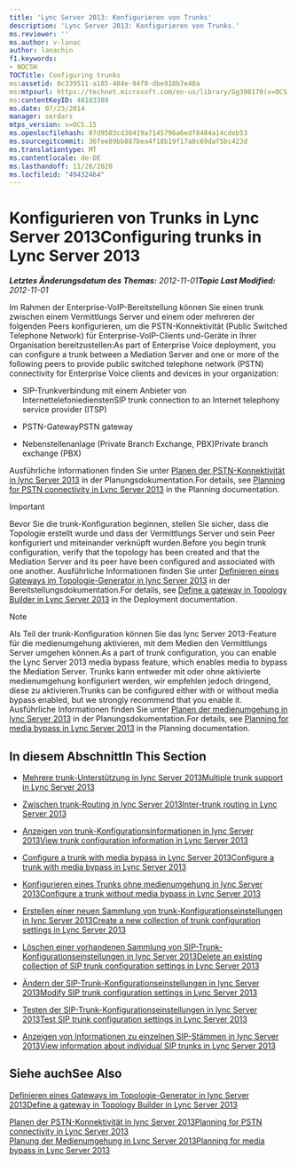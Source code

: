 ```yaml
---
title: 'Lync Server 2013: Konfigurieren von Trunks'
description: 'Lync Server 2013: Konfigurieren von Trunks.'
ms.reviewer: ''
ms.author: v-lanac
author: lanachin
f1.keywords:
- NOCSH
TOCTitle: Configuring trunks
ms:assetid: 0c339511-a185-484e-94f0-dbe918b7e48a
ms:mtpsurl: https://technet.microsoft.com/en-us/library/Gg398170(v=OCS.15)
ms:contentKeyID: 48183389
ms.date: 07/23/2014
manager: serdars
mtps_version: v=OCS.15
ms.openlocfilehash: 07d9503cd38419a7145796a6edf8484a14cdeb53
ms.sourcegitcommit: 36fee89bb887bea4f18b19f17a8c69daf5bc423d
ms.translationtype: MT
ms.contentlocale: de-DE
ms.lasthandoff: 11/26/2020
ms.locfileid: "49432464"
---
```

# <a name="configuring-trunks-in-lync-server-2013"></a><span data-ttu-id="9a819-103">Konfigurieren von Trunks in Lync Server 2013</span><span class="sxs-lookup"><span data-stu-id="9a819-103">Configuring trunks in Lync Server 2013</span></span>

<div data-xmlns="http://www.w3.org/1999/xhtml">

<div class="topic" data-xmlns="http://www.w3.org/1999/xhtml" data-msxsl="urn:schemas-microsoft-com:xslt" data-cs="https://msdn.microsoft.com/">

<div data-asp="https://msdn2.microsoft.com/asp">



</div>

<div id="mainSection">

<div id="mainBody"><span data-ttu-id="9a819-104">

<span> </span></span><span class="sxs-lookup"><span data-stu-id="9a819-104">

<span> </span></span></span>

<span data-ttu-id="9a819-105">_**Letztes Änderungsdatum des Themas:** 2012-11-01_</span><span class="sxs-lookup"><span data-stu-id="9a819-105">_**Topic Last Modified:** 2012-11-01_</span></span>

<span data-ttu-id="9a819-106">Im Rahmen der Enterprise-VoIP-Bereitstellung können Sie einen trunk zwischen einem Vermittlungs Server und einem oder mehreren der folgenden Peers konfigurieren, um die PSTN-Konnektivität (Public Switched Telephone Network) für Enterprise-VoIP-Clients und-Geräte in Ihrer Organisation bereitzustellen:</span><span class="sxs-lookup"><span data-stu-id="9a819-106">As part of Enterprise Voice deployment, you can configure a trunk between a Mediation Server and one or more of the following peers to provide public switched telephone network (PSTN) connectivity for Enterprise Voice clients and devices in your organization:</span></span>

  - <span data-ttu-id="9a819-107">SIP-Trunkverbindung mit einem Anbieter von Internettelefoniediensten</span><span class="sxs-lookup"><span data-stu-id="9a819-107">SIP trunk connection to an Internet telephony service provider (ITSP)</span></span>

  - <span data-ttu-id="9a819-108">PSTN-Gateway</span><span class="sxs-lookup"><span data-stu-id="9a819-108">PSTN gateway</span></span>

  - <span data-ttu-id="9a819-109">Nebenstellenanlage (Private Branch Exchange, PBX)</span><span class="sxs-lookup"><span data-stu-id="9a819-109">Private branch exchange (PBX)</span></span>

<span data-ttu-id="9a819-110">Ausführliche Informationen finden Sie unter [Planen der PSTN-Konnektivität in lync Server 2013](lync-server-2013-planning-for-pstn-connectivity.md) in der Planungsdokumentation.</span><span class="sxs-lookup"><span data-stu-id="9a819-110">For details, see [Planning for PSTN connectivity in Lync Server 2013](lync-server-2013-planning-for-pstn-connectivity.md) in the Planning documentation.</span></span>

<div>


> [!IMPORTANT]  
> <span data-ttu-id="9a819-111">Bevor Sie die trunk-Konfiguration beginnen, stellen Sie sicher, dass die Topologie erstellt wurde und dass der Vermittlungs Server und sein Peer konfiguriert und miteinander verknüpft wurden.</span><span class="sxs-lookup"><span data-stu-id="9a819-111">Before you begin trunk configuration, verify that the topology has been created and that the Mediation Server and its peer have been configured and associated with one another.</span></span> <span data-ttu-id="9a819-112">Ausführliche Informationen finden Sie unter <A href="lync-server-2013-define-a-gateway-in-topology-builder.md">Definieren eines Gateways im Topologie-Generator in lync Server 2013</A> in der Bereitstellungsdokumentation.</span><span class="sxs-lookup"><span data-stu-id="9a819-112">For details, see <A href="lync-server-2013-define-a-gateway-in-topology-builder.md">Define a gateway in Topology Builder in Lync Server 2013</A> in the Deployment documentation.</span></span>



</div>

<div>


> [!NOTE]  
> <span data-ttu-id="9a819-113">Als Teil der trunk-Konfiguration können Sie das lync Server 2013-Feature für die medienumgehung aktivieren, mit dem Medien den Vermittlungs Server umgehen können.</span><span class="sxs-lookup"><span data-stu-id="9a819-113">As a part of trunk configuration, you can enable the Lync Server 2013 media bypass feature, which enables media to bypass the Mediation Server.</span></span> <span data-ttu-id="9a819-114">Trunks kann entweder mit oder ohne aktivierte medienumgehung konfiguriert werden, wir empfehlen jedoch dringend, diese zu aktivieren.</span><span class="sxs-lookup"><span data-stu-id="9a819-114">Trunks can be configured either with or without media bypass enabled, but we strongly recommend that you enable it.</span></span> <span data-ttu-id="9a819-115">Ausführliche Informationen finden Sie unter <A href="lync-server-2013-planning-for-media-bypass.md">Planen der medienumgehung in lync Server 2013</A> in der Planungsdokumentation.</span><span class="sxs-lookup"><span data-stu-id="9a819-115">For details, see <A href="lync-server-2013-planning-for-media-bypass.md">Planning for media bypass in Lync Server 2013</A> in the Planning documentation.</span></span>



</div>

<div>

## <a name="in-this-section"></a><span data-ttu-id="9a819-116">In diesem Abschnitt</span><span class="sxs-lookup"><span data-stu-id="9a819-116">In This Section</span></span>

  - [<span data-ttu-id="9a819-117">Mehrere trunk-Unterstützung in lync Server 2013</span><span class="sxs-lookup"><span data-stu-id="9a819-117">Multiple trunk support in Lync Server 2013</span></span>](lync-server-2013-multiple-trunk-support.md)

  - [<span data-ttu-id="9a819-118">Zwischen trunk-Routing in lync Server 2013</span><span class="sxs-lookup"><span data-stu-id="9a819-118">Inter-trunk routing in Lync Server 2013</span></span>](lync-server-2013-inter-trunk-routing.md)

  - [<span data-ttu-id="9a819-119">Anzeigen von trunk-Konfigurationsinformationen in lync Server 2013</span><span class="sxs-lookup"><span data-stu-id="9a819-119">View trunk configuration information in Lync Server 2013</span></span>](lync-server-2013-view-trunk-configuration-information.md)

  - [<span data-ttu-id="9a819-120">Configure a trunk with media bypass in Lync Server 2013</span><span class="sxs-lookup"><span data-stu-id="9a819-120">Configure a trunk with media bypass in Lync Server 2013</span></span>](lync-server-2013-configure-a-trunk-with-media-bypass.md)

  - [<span data-ttu-id="9a819-121">Konfigurieren eines Trunks ohne medienumgehung in lync Server 2013</span><span class="sxs-lookup"><span data-stu-id="9a819-121">Configure a trunk without media bypass in Lync Server 2013</span></span>](lync-server-2013-configure-a-trunk-without-media-bypass.md)

  - [<span data-ttu-id="9a819-122">Erstellen einer neuen Sammlung von trunk-Konfigurationseinstellungen in lync Server 2013</span><span class="sxs-lookup"><span data-stu-id="9a819-122">Create a new collection of trunk configuration settings in Lync Server 2013</span></span>](lync-server-2013-create-a-new-collection-of-trunk-configuration-settings.md)

  - [<span data-ttu-id="9a819-123">Löschen einer vorhandenen Sammlung von SIP-Trunk-Konfigurationseinstellungen in lync Server 2013</span><span class="sxs-lookup"><span data-stu-id="9a819-123">Delete an existing collection of SIP trunk configuration settings in Lync Server 2013</span></span>](lync-server-2013-delete-an-existing-collection-of-sip-trunk-configuration-settings.md)

  - [<span data-ttu-id="9a819-124">Ändern der SIP-Trunk-Konfigurationseinstellungen in lync Server 2013</span><span class="sxs-lookup"><span data-stu-id="9a819-124">Modify SIP trunk configuration settings in Lync Server 2013</span></span>](lync-server-2013-modify-sip-trunk-configuration-settings.md)

  - [<span data-ttu-id="9a819-125">Testen der SIP-Trunk-Konfigurationseinstellungen in lync Server 2013</span><span class="sxs-lookup"><span data-stu-id="9a819-125">Test SIP trunk configuration settings in Lync Server 2013</span></span>](lync-server-2013-test-sip-trunk-configuration-settings.md)

  - [<span data-ttu-id="9a819-126">Anzeigen von Informationen zu einzelnen SIP-Stämmen in lync Server 2013</span><span class="sxs-lookup"><span data-stu-id="9a819-126">View information about individual SIP trunks in Lync Server 2013</span></span>](lync-server-2013-view-information-about-individual-sip-trunks.md)

</div>

<div>

## <a name="see-also"></a><span data-ttu-id="9a819-127">Siehe auch</span><span class="sxs-lookup"><span data-stu-id="9a819-127">See Also</span></span>


[<span data-ttu-id="9a819-128">Definieren eines Gateways im Topologie-Generator in lync Server 2013</span><span class="sxs-lookup"><span data-stu-id="9a819-128">Define a gateway in Topology Builder in Lync Server 2013</span></span>](lync-server-2013-define-a-gateway-in-topology-builder.md)  


[<span data-ttu-id="9a819-129">Planen der PSTN-Konnektivität in lync Server 2013</span><span class="sxs-lookup"><span data-stu-id="9a819-129">Planning for PSTN connectivity in Lync Server 2013</span></span>](lync-server-2013-planning-for-pstn-connectivity.md)  
[<span data-ttu-id="9a819-130">Planung der Medienumgehung in Lync Server 2013</span><span class="sxs-lookup"><span data-stu-id="9a819-130">Planning for media bypass in Lync Server 2013</span></span>](lync-server-2013-planning-for-media-bypass.md)  
  

<span data-ttu-id="9a819-131"></div>

</div>

<span> </span>

</div>

</div>

</span><span class="sxs-lookup"><span data-stu-id="9a819-131"></div>

</div>

<span> </span>

</div>

</div>

</span></span></div>


